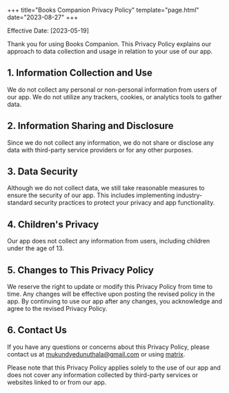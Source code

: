 +++
title="Books Companion Privacy Policy"
template="page.html"
date="2023-08-27"
+++


Effective Date: [2023-05-19]

Thank you for using Books Companion. This Privacy Policy explains our approach to data collection and usage in relation to your use of our app.

## 1. Information Collection and Use

We do not collect any personal or non-personal information from users of our app. We do not utilize any trackers, cookies, or analytics tools to gather data.

## 2. Information Sharing and Disclosure

Since we do not collect any information, we do not share or disclose any data with third-party service providers or for any other purposes.

## 3. Data Security

Although we do not collect data, we still take reasonable measures to ensure the security of our app. This includes implementing industry-standard security practices to protect your privacy and app functionality.

## 4. Children's Privacy

Our app does not collect any information from users, including children under the age of 13.

## 5. Changes to This Privacy Policy

We reserve the right to update or modify this Privacy Policy from time to time. Any changes will be effective upon posting the revised policy in the app. By continuing to use our app after any changes, you acknowledge and agree to the revised Privacy Policy.

## 6. Contact Us

If you have any questions or concerns about this Privacy Policy, please contact us at [mukundyedunuthala@gmail.com](mailto:mukundyedunuthala@gmail.com) or using [matrix](https://matrix.to/#/@user:mukund-yedunuthala).

Please note that this Privacy Policy applies solely to the use of our app and does not cover any information collected by third-party services or websites linked to or from our app.

